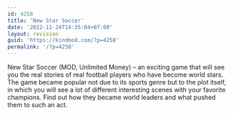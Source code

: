 ```yaml
---
id: 4258
title: 'New Star Soccer'
date: '2022-11-24T14:35:04+07:00'
layout: revision
guid: 'https://kindmod.com/?p=4258'
permalink: '/?p=4258'
---
```


New Star Soccer (MOD, Unlimited Money) – an exciting game that will see you the real stories of real football players who have become world stars. The game became popular not due to its sports genre but to the plot itself, in which you will see a lot of different interesting scenes with your favorite champions. Find out how they became world leaders and what pushed them to such an act.